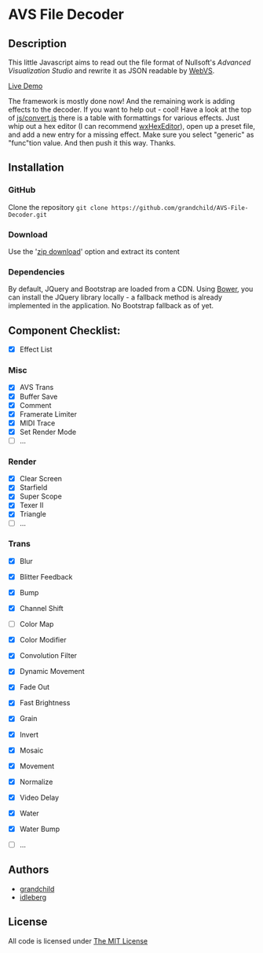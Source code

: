 # AVS File Decoder

## Description

This little Javascript aims to read out the file format of Nullsoft's _Advanced Visualization Studio_ and rewrite it as JSON readable by [WebVS](https://github.com/azeem/webvs).

[Live Demo](http://decoder.visbot.net/)

The framework is mostly done now! And the remaining work is adding effects to the decoder.
If you want to help out - cool! Have a look at the top of [js/convert.js](https://github.com/grandchild/AVS-File-Decoder/blob/master/js/convert.js) there is a table with formattings for various effects. Just whip out a hex editor (I can recommend [wxHexEditor](http://www.wxhexeditor.org/)), open up a preset file, and add a new entry for a missing effect. Make sure you select "generic" as "func"tion value. And then push it this way. Thanks.

## Installation

### GitHub

Clone the repository `git clone https://github.com/grandchild/AVS-File-Decoder.git`

### Download

Use the '[zip download](https://github.com/grandchild/AVS-File-Decoder/archive/master.zip)' option and extract its content

### Dependencies

By default, JQuery and Bootstrap are loaded from a CDN. Using [Bower](http://bower.io/), you can install the JQuery library locally - a fallback method is already implemented in the application. No Bootstrap fallback as of yet.

## Component Checklist:

 - [x] Effect List

### Misc
 - [x] AVS Trans
 - [x] Buffer Save
 - [x] Comment
 - [x] Framerate Limiter
 - [x] MIDI Trace
 - [x] Set Render Mode
 - [ ] ...

### Render
 - [x] Clear Screen
 - [x] Starfield
 - [x] Super Scope
 - [x] Texer II
 - [x] Triangle
 - [ ] ...

### Trans
 - [x] Blur
 - [x] Blitter Feedback
 - [x] Bump
 - [x] Channel Shift
 - [ ] Color Map
 - [x] Color Modifier
 - [x] Convolution Filter
 - [x] Dynamic Movement
 - [x] Fade Out
 - [x] Fast Brightness
 - [x] Grain
 - [x] Invert
 - [x] Mosaic
 - [x] Movement
 - [x] Normalize
 - [x] Video Delay
 - [x] Water
 - [x] Water Bump
 - [ ] ...


## Authors

* [grandchild](https://github.com/grandchild)
* [idleberg](https://github.com/idleberg)

## License

All code is licensed under [The MIT License](http://opensource.org/licenses/MIT)